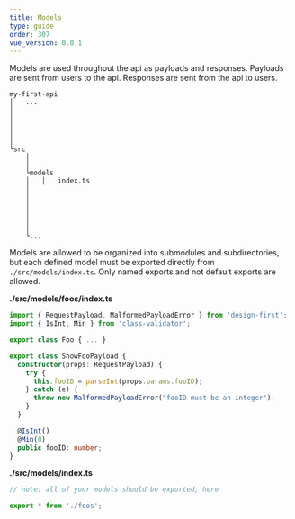 ```yaml
---
title: Models
type: guide
order: 307
vue_version: 0.0.1
---
```


Models are used throughout the api as payloads and responses. Payloads are sent from users to the api. Responses are sent from the api to users.

```
my-first-api
│   ...
│
│
│
│
│
└src
    │
    │
    └models
    │   │   index.ts
    │
    │
    │
    │
    │
    │
    └...
```

Models are allowed to be organized into submodules and subdirectories, but each defined model must be exported directly from `./src/models/index.ts`. Only named exports and not default exports are allowed.

**./src/models/foos/index.ts**
```typescript
import { RequestPayload, MalformedPayloadError } from 'design-first';
import { IsInt, Min } from 'class-validator';

export class Foo { ... }

export class ShowFooPayload {
  constructor(props: RequestPayload) {
    try {
      this.fooID = parseInt(props.params.fooID);
    } catch (e) {
      throw new MalformedPayloadError("fooID must be an integer");
    }
  }

  @IsInt()
  @Min(0)
  public fooID: number;
}

```

**./src/models/index.ts**
```typescript
// note: all of your models should be exported, here

export * from './foos';
```
